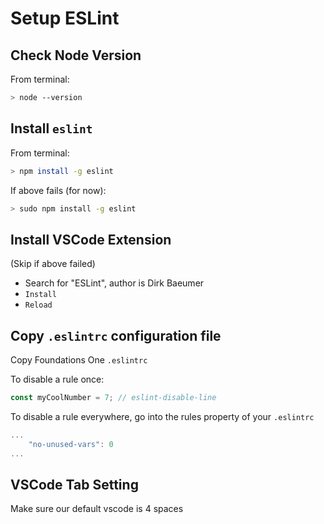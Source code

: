 Setup ESLint
===

## Check Node Version

From terminal:

```sh
> node --version
```

## Install `eslint`

From terminal:

```sh
> npm install -g eslint
```

If above fails (for now):

```sh
> sudo npm install -g eslint
```

## Install VSCode Extension

(Skip if above failed)

* Search for "ESLint", author is Dirk Baeumer
* `Install`
* `Reload`

## Copy `.eslintrc` configuration file

Copy Foundations One `.eslintrc`

To disable a rule once:

```js
const myCoolNumber = 7; // eslint-disable-line
```

To disable a rule everywhere, go into the rules property of your `.eslintrc`

```js
...
    "no-unused-vars": 0
...
```

## VSCode Tab Setting

Make sure our default vscode is 4 spaces

